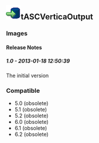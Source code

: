 ## <img src='./logo.jpg' width='40' height='40'>tASCVerticaOutput

### Images




#### Release Notes

##### 1.0 - 2013-01-18 12:50:39
The initial version
### Compatible
 -  5.0 (obsolete)
 -   5.1 (obsolete)
 -   5.2 (obsolete)
 -   6.0 (obsolete)
 -   6.1 (obsolete)
 -   6.2 (obsolete)